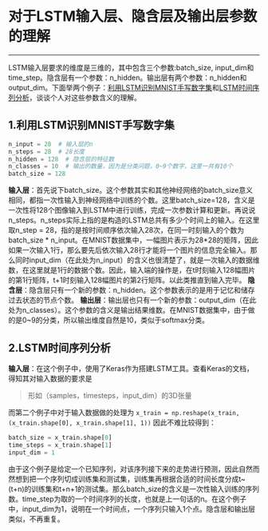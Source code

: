 # 对于LSTM输入层、隐含层及输出层参数的理解
---

LSTM输入层要求的维度是三维的，其中包含三个参数:batch_size, input_dim和time_step。隐含层有一个参数：n_hidden。输出层有两个参数：n_hidden和output_dim。下面举两个例子：[利用LSTM识别MNIST手写数字集](https://blog.csdn.net/mebiuw/article/details/52705731)和[LSTM时间序列分析](https://blog.csdn.net/a819825294/article/details/54376781)，谈谈个人对这些参数含义的理解。

## 1.利用LSTM识别MNIST手写数字集

```python
n_input = 28  # 输入层的n 
n_steps = 28  # 28长度 
n_hidden = 128  # 隐含层的特征数 
n_classes = 10  # 输出的数量，因为是分类问题，0~9个数字，这里一共有10个
batch_size = 128  
```
**输入层**：首先说下batch_size。这个参数其实和其他神经网络的batch_size意义相同，都指一次性输入到神经网络中训练的个数。这里batch_size=128，含义是一次性将128个图像输入到LSTM中进行训练，完成一次参数计算和更新。再说说n_steps。n_steps实际上指的是构造的LSTM总共有多少个时间上的输入。在这里取n_step = 28，指的是按时间顺序依次输入28次，在同一时刻输入的个数为batch_size * n_input。在MNIST数据集中，一幅图片表示为28\*28的矩阵，因此如果一次输入1行，那么要先后依次输入28行才能将一个图片的信息完全输入。那么同时input_dim（在此处为n_input）的含义也很清楚了，就是一次输入的数据维数，在这里就是1行的数据个数。因此，输入端的操作是，在t时刻输入128幅图片的第1行矩阵，t+1时刻输入128幅图片的第2行矩阵。以此类推直到输入完毕。
**隐含层**：隐含层只有一个新的参数：n_hidden。这个参数表示的是用于记忆和储存过去状态的节点个数。
**输出层**：输出层也只有一个新的参数：output_dim（在此处为n_classes）。这个参数的含义是输出结果维数。在MNIST数据集中，由于做的是0~9的分类，所以输出维度自然是10，类似于softmax分类。

## 2.LSTM时间序列分析
**输入层**：在这个例子中，使用了Keras作为搭建LSTM工具。查看Keras的文档，得知其对输入数据的要求是
>形如（samples，timesteps，input_dim）的3D张量

而第二个例子中对于输入数据做的处理为
`x_train = np.reshape(x_train, (x_train.shape[0], x_train.shape[1], 1))`
因此不难比较得到：
```python
batch_size = x_train.shape[0]
time_steps = x_train.shape[1]
input_dim = 1
```
由于这个例子是给定一个已知序列，对该序列接下来的走势进行预测，因此自然而然想到把一个序列切成训练集和测试集，训练集再根据合适的时间长度分成t~(t+n)的训练集和t+n+1的测试集。那么batch_size的含义是一次性输入训练的序列数。time_step为取的一个时间序列的长度，也就是上一句话的n。在这个例子中，input_dim为1，说明在一个时间点，一个序列只输入1个点。隐含层和输出层类似，不再重复。